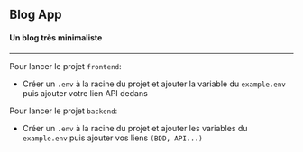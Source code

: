 ## Blog App

#### Un blog très minimaliste

---

Pour lancer le projet `frontend`: 

- Créer un `.env` à la racine du projet et ajouter la variable du `example.env` puis ajouter votre lien API dedans

Pour lancer le projet `backend`:

- Créer un `.env` à la racine du projet et ajouter les variables du `example.env` puis ajouter vos liens `(BDD, API...)`